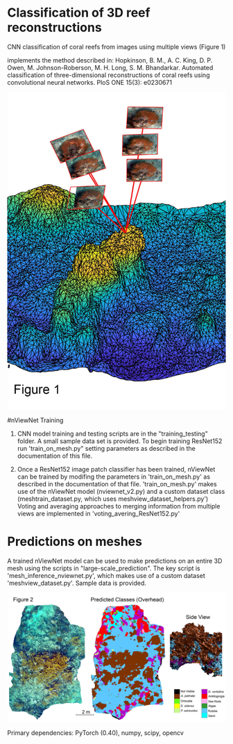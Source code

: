 # Classification of 3D reef reconstructions
CNN classification of coral reefs from images using multiple views (Figure 1)

implements the method described in:
Hopkinson, B. M., A. C. King, D. P. Owen, M. Johnson-Roberson, M. H. Long, S. M. Bhandarkar. Automated classification of three-dimensional reconstructions of coral reefs using convolutional neural networks. PloS ONE 15(3): e0230671

![Multiview](doc/multiview.jpg)

#nViewNet Training
1. CNN model training and testing scripts are in the "training_testing" folder.
A small sample data set is provided. To begin training ResNet152 run 'train_on_mesh.py" setting parameters as described in the documentation of this file.

2. Once a ResNet152 image patch classifier has been trained, nViewNet can be trained by modifing the parameters in 'train_on_mesh.py' as described in the documentation of that file.
'train_on_mesh.py' makes use of the nViewNet model (nviewnet_v2.py) and a custom dataset class (meshtrain_dataset.py, which uses meshview_dataset_helpers.py')
Voting and averaging approaches to merging information from multiple views are implemented in 'voting_avering_ResNet152.py'

# Predictions on meshes
 A trained nViewNet model can be used to make predictions on an entire 3D mesh using the scripts in "large-scale_prediction". The key script is 'mesh_inference_nviewnet.py', which makes use of a custom dataset 'meshview_dataset.py'. Sample data is provided. 

![Reef_Example](doc/reef_example.jpg)

Primary dependencies: PyTorch (0.40), numpy, scipy, opencv
